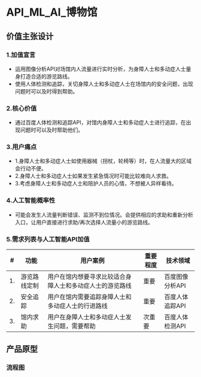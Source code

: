 # API_ML_AI_博物馆
## 价值主张设计
### 1.加值宣言
- 运用图像分析API对场馆内人流量进行实时分析，为身障人士和多动症人士量身打造合适的游览路线。
- 使用人体检测和追踪，关切身障人士和多动症人士在场馆内的安全问题，出现问题时可以及时得到帮助。
### 2.核心价值
- 通过百度人体检测和追踪API，对馆内身障人士和多动症人士进行追踪，在出现问题时可以及时帮助他们。
### 3.用户痛点
- 1.身障人士和多动症人士如使用器械（拐杖，轮椅等）时，在人流量大的区域会行动不便。
- 2.身障人士和多动症人士如果发生紧急情况时可能比较难向人求救。
- 3.考虑身障人士和多动症人士和陪护人员的心情，不想被人异样看待。
### 4.人工智能概率性
- 可能会发生人流量判断错误、监测不到位情况。会提供相应的求助和重新分析入口，让用户直接进行求助/再次选择人流量小的游览路线。
### 5.需求列表与人工智能API加值
|#|功能|用户案例|重要程度|技术领域|
| ---------- | --- | --- | --- |--- |
|1.|游览路线定制|用户在馆内想要寻求比较适合身障人士和多动症人士的游览路线|重要|百度图像分析API|
|2.|安全追踪|用户在馆内需要追踪身障人士和多动症人士的行进路线|重要|百度人体追踪API|
|3.|馆内求助|用户在身障人士和多动症人士发生问题，需要帮助|次重要|百度人体检测API|
## 产品原型
### 流程图
